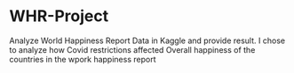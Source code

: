 # WHR-Project

Analyze World Happiness Report Data in Kaggle and provide result. 
I chose to analyze how Covid restrictions affected Overall happiness of the countries in the wpork happiness report

